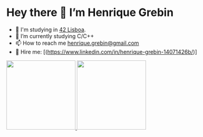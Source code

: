 # Hey there 👋 I’m Henrique Grebin
- 🔭 I'm studying in <a href="https://www.42lisboa.com" target="_blank">42 Lisboa</a>.
- 🌱 I’m currently studying C/C++ 
- 📫 How to reach me henrique.grebin@gmail.com
- 🚀 Hire me: [(https://www.linkedin.com/in/henrique-grebin-14071426b/)]

<div>
  <a href="https://github.com/Grebin75/">
  <img height="180em" src="https://github-readme-stats.vercel.app/api?username=Grebin75&show_icons=true&theme=dark&include_all_commits=true&count_private=true"/>
  <img height="180em" src="https://github-readme-stats.vercel.app/api/top-langs/?username=Grebin75&layout=compact&langs_count=8&theme=dark"/>
</div>
